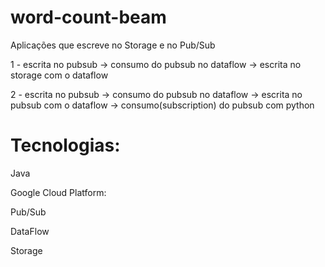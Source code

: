 # word-count-beam
Aplicações que escreve no Storage e no Pub/Sub

1 - escrita no pubsub -> consumo do pubsub no dataflow -> escrita no storage com o dataflow

2 - escrita no pubsub -> consumo do pubsub no dataflow -> escrita no pubsub com o dataflow -> consumo(subscription) do pubsub com python

# Tecnologias:

Java

Google Cloud Platform:

  Pub/Sub
  
  DataFlow
  
  Storage


